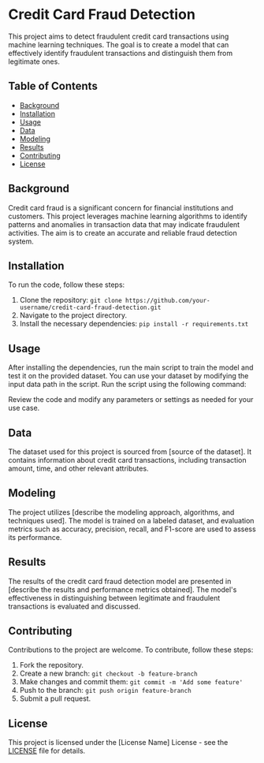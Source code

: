 # Credit Card Fraud Detection

This project aims to detect fraudulent credit card transactions using machine learning techniques. The goal is to create a model that can effectively identify fraudulent transactions and distinguish them from legitimate ones.

## Table of Contents

- [Background](#background)
- [Installation](#installation)
- [Usage](#usage)
- [Data](#data)
- [Modeling](#modeling)
- [Results](#results)
- [Contributing](#contributing)
- [License](#license)

## Background

Credit card fraud is a significant concern for financial institutions and customers. This project leverages machine learning algorithms to identify patterns and anomalies in transaction data that may indicate fraudulent activities. The aim is to create an accurate and reliable fraud detection system.

## Installation

To run the code, follow these steps:

1. Clone the repository: `git clone https://github.com/your-username/credit-card-fraud-detection.git`
2. Navigate to the project directory.
3. Install the necessary dependencies: `pip install -r requirements.txt`

## Usage

After installing the dependencies, run the main script to train the model and test it on the provided dataset. You can use your dataset by modifying the input data path in the script. Run the script using the following command:

Review the code and modify any parameters or settings as needed for your use case.

## Data

The dataset used for this project is sourced from [source of the dataset]. It contains information about credit card transactions, including transaction amount, time, and other relevant attributes.

## Modeling

The project utilizes [describe the modeling approach, algorithms, and techniques used]. The model is trained on a labeled dataset, and evaluation metrics such as accuracy, precision, recall, and F1-score are used to assess its performance.

## Results

The results of the credit card fraud detection model are presented in [describe the results and performance metrics obtained]. The model's effectiveness in distinguishing between legitimate and fraudulent transactions is evaluated and discussed.

## Contributing

Contributions to the project are welcome. To contribute, follow these steps:

1. Fork the repository.
2. Create a new branch: `git checkout -b feature-branch`
3. Make changes and commit them: `git commit -m 'Add some feature'`
4. Push to the branch: `git push origin feature-branch`
5. Submit a pull request.

## License

This project is licensed under the [License Name] License - see the [LICENSE](LICENSE) file for details.
